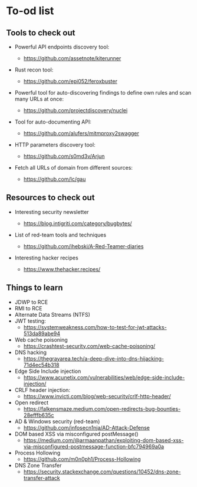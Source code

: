 # To-od list
## Tools to check out
* Powerful API endpoints discovery tool:
  * <https://github.com/assetnote/kiterunner>
  
* Rust recon tool:
  * <https://github.com/epi052/feroxbuster>
  
* Powerful tool for auto-discovering findings to define own rules and scan many URLs at once:
  * <https://github.com/projectdiscovery/nuclei>
  
* Tool for auto-documenting API:
  * <https://github.com/alufers/mitmproxy2swagger>
  
* HTTP parameters discovery tool:
  * <https://github.com/s0md3v/Arjun>
  
* Fetch all URLs of domain from different sources:
  * <https://github.com/lc/gau>

## Resources to check out
* Interesting security newsletter
  * https://blog.intigriti.com/category/bugbytes/
  
* List of red-team tools and techniques
  * https://github.com/ihebski/A-Red-Teamer-diaries

* Interesting hacker recipes
  * https://www.thehacker.recipes/

## Things to learn
* JDWP to RCE
* RMI to RCE
* Alternate Data Streams (NTFS)
* JWT testing: 
  * https://systemweakness.com/how-to-test-for-jwt-attacks-513da89abe94
* Web cache poisoning
  * https://crashtest-security.com/web-cache-poisoning/
* DNS hacking
  * https://thegrayarea.tech/a-deep-dive-into-dns-hijacking-71d4ec54b318
* Edge Side Include injection
  * https://www.acunetix.com/vulnerabilities/web/edge-side-include-injection/
* CRLF header injection:
  * https://www.invicti.com/blog/web-security/crlf-http-header/
* Open redirect
  * https://falkensmaze.medium.com/open-redirects-bug-bounties-28efffb635c
* AD & Windows security (red-team)
  * https://github.com/infosecn1nja/AD-Attack-Defense
* DOM based XSS via misconfigured postMessage()
  * https://medium.com/@armaanpathan/exploiting-dom-based-xss-via-misconfigured-postmessage-function-bfc794969a0a
* Process Hollowing
  * https://github.com/m0n0ph1/Process-Hollowing
* DNS Zone Transfer
  * https://security.stackexchange.com/questions/10452/dns-zone-transfer-attack